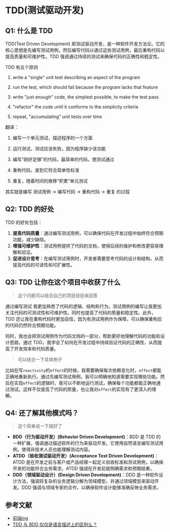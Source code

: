 # TDD(测试驱动开发)

## Q1: 什么是 TDD

TDD(Test Driven Development) 即测试驱动开发，是一种软件开发方法论。它的核心思想是先编写测试用例，然后编写代码以通过这些测试用例，最后重构代码以提高质量和可维护性。TDD 强调通过持续的测试来确保代码的正确性和稳定性。

TDD 有五个原则

1. write a "single" unit test describing an aspect of the program

2. run the test, which should fail because the program lacks that feature

3. write "just enough" code, the simplest possible, to make the test pass

4. "refactor" the code until it conforms to the simplicity criteria

5. repeat, "accumulating" unit tests over time

翻译：

1. 编写一个单元测试，描述程序的一个方面

2. 运行测试，测试应该失败，因为程序缺少该功能

3. 编写“刚好足够”的代码，最简单的代码，使测试通过

4.  重构代码，直到它符合简单性标准

5. 重复，随着时间的推移“积累”单元测试

其实就是编写 测试用例 -> 编写代码 -> 重构代码 -> 重复 的过程

## Q2: TDD 的好处

TDD 的好处包括：
1. **提高代码质量**：通过编写测试用例，可以确保代码在开发过程中始终符合预期功能，减少缺陷。
2. **增强可维护性**：测试用例提供了代码的文档，使得后续的维护和修改更容易理解和验证。
3. **促进设计思考**：在编写测试用例时，开发者需要思考代码的设计和结构，从而提高代码的可读性和可扩展性。

## Q3: TDD 让你在这个项目中收获了什么

> 这个问题可以结合自己的项目经验来回答

通过编写测试 我更加熟悉了代码的逻辑、结构和行为。测试用例的编写让我更加关注代码的可测试性和可维护性，同时也提高了代码的质量和稳定性。此外，TDD 还让我在重构代码时更加自信，因为有测试用例作为保障，可以确保重构后的代码仍然符合预期功能。

同时，我也会把测试用例作为代码文档的一部分，帮助更好地理解代码的功能和设计思路。通过 TDD，我学会了如何在开发过程中持续验证代码的正确性，从而提高了开发效率和代码质量。

> 可以结合一下具体例子

比如在写`reactivity`的`effect`的时候，我需要确保每次依赖变化时，`effect`都能正确地重新执行。通过先编写测试用例，我可以明确地知道需要实现哪些功能。然后在实现`effect`的逻辑时，我可以不断地运行测试，确保每个功能都能正确地通过测试。这样不仅提高了代码的质量，也让我对`effect`的实现有了更深入的理解。

## Q4: 还了解其他模式吗？

> 这个简单说一下就好了

* **BDD（行为驱动开发）(Behavior Driven Development)**：BDD 是 TDD 的一种扩展，强调通过描述软件的行为来驱动开发。它使用自然语言编写测试用例，使得非技术人员也能理解测试内容。
* **ATDD（验收测试驱动开发）(Acceptance Test Driven Development)**：ATDD 是在开发之前与客户或产品经理一起定义验收标准和测试用例，以确保开发的功能符合业务需求。ATDD 强调在开发前就明确需求和预期结果。
* **DDD（领域驱动设计）(Design Driven Development)**：DDD 是一种软件设计方法，强调将复杂的业务逻辑分解为领域模型，并通过领域模型来驱动开发。DDD 强调与领域专家的合作，以确保软件设计能够准确反映业务需求。

## 参考文献

- [前端ing](https://www.yuque.com/u29297079/51-644/qewufmbr4m4ak99a)
- [TDD 与 BDD 仅仅是语言描述上的区别么？](https://www.zhihu.com/question/20161970)
